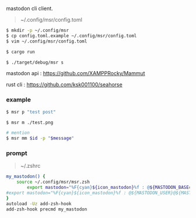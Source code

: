 mastodon cli client.

> ~/.config/msr/config.toml

```sh
$ mkdir -p ~/.config/msr
$ cp config.toml.example ~/.config/msr/config.toml
$ vim ~/.config/msr/config.toml

$ cargo run

$ ./target/debug/msr s
```

mastodon api : https://github.com/XAMPPRocky/Mammut

rust cli : https://github.com/ksk001100/seahorse

### example

```sh
$ msr p "test post"

$ msr m ./test.png

# mention
$ msr mm $id -p "$message"
```

### prompt

> ~/.zshrc

```sh
my_mastodon() {
	source ~/.config/msr/msr.zsh
		export mastodon="%F{cyan}${icon_mastodon}%f : @${MASTODON_BASE##*/}"
#export mastodon="%F{cyan}${icon_mastodon}%f : @${MASTODON_USER}@${MASTODON_BASE##*/}"
}
autoload -Uz add-zsh-hook
add-zsh-hook precmd my_mastodon
```
